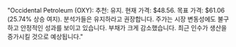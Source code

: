 "Occidental Petroleum (OXY): 추천: 유지. 현재 가격: $48.56. 목표 가격: $61.06 (25.74% 상승 여지). 분석가들은 유지하라고 권장합니다. 주가는 시장 변동성에도 불구하고 안정적인 성과를 보이고 있습니다. 부채가 크게 감소했습니다. 최근 인수가 생산을 증가시킬 것으로 예상됩니다."